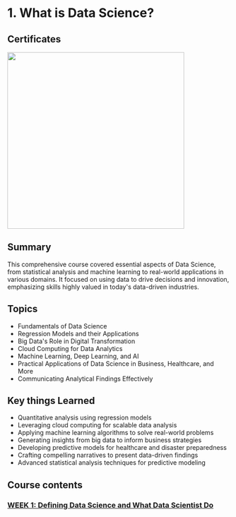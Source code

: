 # 1. What is Data Science?

## Certificates 
<p aligh="middle">
  <a href="https://www.coursera.org/account/accomplishments/verify/5L98XA7LS4VT"><img src="https://github.com/imjustha/IBM_DataScienceProfessional_Certificate/assets/76855473/e64ed989-5bce-4b06-b0f3-0c3fdb1bf2f2" height="400"></a>


## Summary
This comprehensive course covered essential aspects of Data Science, from statistical analysis and machine learning to real-world applications in various domains. It focused on using data to drive decisions and innovation, emphasizing skills highly valued in today's data-driven industries.

## Topics
- Fundamentals of Data Science
- Regression Models and their Applications
- Big Data's Role in Digital Transformation
- Cloud Computing for Data Analytics
- Machine Learning, Deep Learning, and AI
- Practical Applications of Data Science in Business, Healthcare, and More
- Communicating Analytical Findings Effectively

## Key things Learned
- Quantitative analysis using regression models
- Leveraging cloud computing for scalable data analysis
- Applying machine learning algorithms to solve real-world problems
- Generating insights from big data to inform business strategies
- Developing predictive models for healthcare and disaster preparedness
- Crafting compelling narratives to present data-driven findings
- Advanced statistical analysis techniques for predictive modeling

## Course contents
### [WEEK 1: Defining Data Science and What Data Scientist Do](https://github.com/imjustha/IBM_DataScienceProfessional_Certificate/tree/main/1.%20What%20is%20Data%20Science/Week1)
